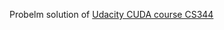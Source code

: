 Probelm solution of [Udacity CUDA course CS344](https://www.udacity.com/course/intro-to-parallel-programming--cs344)
